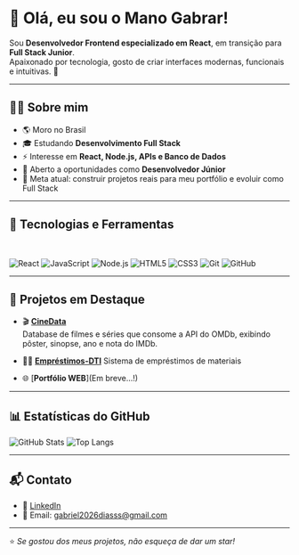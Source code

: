 # 👋 Olá, eu sou o Mano Gabrar!

Sou **Desenvolvedor Frontend especializado em React**, em transição para **Full Stack Junior**.  
Apaixonado por tecnologia, gosto de criar interfaces modernas, funcionais e intuitivas. 🚀

---

## 🧑‍💻 Sobre mim
- 🌎 Moro no Brasil
- 🎓 Estudando **Desenvolvimento Full Stack**
- ⚡ Interesse em **React, Node.js, APIs e Banco de Dados**
- 💼 Aberto a oportunidades como **Desenvolvedor Júnior**
- 🎯 Meta atual: construir projetos reais para meu portfólio e evoluir como Full Stack

---

## 🚀 Tecnologias e Ferramentas
<div style="display: inline_block"><br/>
  
![React](https://img.shields.io/badge/React-20232A?style=for-the-badge&logo=react&logoColor=61DAFB)
![JavaScript](https://img.shields.io/badge/JavaScript-F7DF1E?style=for-the-badge&logo=javascript&logoColor=black)
![Node.js](https://img.shields.io/badge/Node.js-43853D?style=for-the-badge&logo=node.js&logoColor=white)
![HTML5](https://img.shields.io/badge/HTML5-E34F26?style=for-the-badge&logo=html5&logoColor=white)
![CSS3](https://img.shields.io/badge/CSS3-1572B6?style=for-the-badge&logo=css3&logoColor=white)
![Git](https://img.shields.io/badge/Git-F05033?style=for-the-badge&logo=git&logoColor=white)
![GitHub](https://img.shields.io/badge/GitHub-100000?style=for-the-badge&logo=github&logoColor=white)

</div>

---

## 📌 Projetos em Destaque

- 🎬 [**CineData**](https://github.com/Gabrar/cine-data)  
  Database de filmes e séries que consome a API do OMDb, exibindo pôster, sinopse, ano e nota do IMDb.

- 👨‍🏫 [**Empréstimos-DTI**](https://github.com/Gabrar/emprestimos-professores)
  Sistema de empréstimos de materiais

- 🌐 [**Portfólio WEB**](Em breve...!)

---

## 📊 Estatísticas do GitHub

![GitHub Stats](https://github-readme-stats.vercel.app/api?username=Gabrar&show_icons=true&theme=radical)
![Top Langs](https://github-readme-stats.vercel.app/api/top-langs/?username=Gabrar&layout=compact&theme=radical)

---

## 📬 Contato
- 💼 [LinkedIn](https://www.linkedin.com/in/gabriel-dias-siqueira/)  
- 📧 Email: gabriel2026diasss@gmail.com 

---

⭐️ *Se gostou dos meus projetos, não esqueça de dar um star!*  
